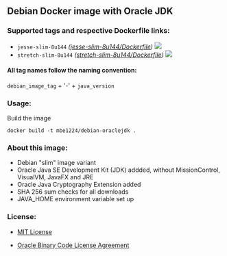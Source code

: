 ## Debian Docker image with Oracle JDK

### Supported tags and respective Dockerfile links:

* ```jesse-slim-8u144``` _\([jesse-slim-8u144/Dockerfile]\)_
[![](https://images.microbadger.com/badges/image/mbe1224/debian-oraclejdk:jesse-slim-8u144.svg)](https://microbadger.com/images/mbe1224/debian-oraclejdk:jesse-slim-8u144 "")
* ```stretch-slim-8u144``` _\([stretch-slim-8u144/Dockerfile]\)_
[![](https://images.microbadger.com/badges/image/mbe1224/debian-oraclejdk:stretch-slim-8u144.svg)](https://microbadger.com/images/mbe1224/debian-oraclejdk:stretch-slim-8u144 "")

#### All tag names follow the naming convention:

```debian_image_tag``` + '-' + ```java_version```

### Usage:

Build the image
```shell
docker build -t mbe1224/debian-oraclejdk .
```

### About this image:

- Debian "slim" image variant
- Oracle Java SE Development Kit (JDK) addded, without MissionControl, VisualVM, JavaFX and JRE
- Oracle Java Cryptography Extension added
- SHA 256 sum checks for all downloads
- JAVA\_HOME environment variable set up

### License:

* [MIT License]
* [Oracle Binary Code License Agreement]

   [jesse-slim-8u144/Dockerfile]: <https://github.com/MihaiBogdanEugen/debian-oraclejdk/blob/jesse-slim-8u144/Dockerfile>
   [stretch-slim-8u144/Dockerfile]: <https://github.com/MihaiBogdanEugen/debian-oraclejdk/blob/stretch-slim-8u144/Dockerfile>
   [MIT License]: <https://raw.githubusercontent.com/MihaiBogdanEugen/debian-oraclejdk/master/LICENSE>
   [Oracle Binary Code License Agreement]: <https://raw.githubusercontent.com/MihaiBogdanEugen/debian-oraclejdk/master/Oracle_Binary_Code_License_Agreement%20for%20the%20Java%20SE%20Platform_Products_and_JavaFX>
